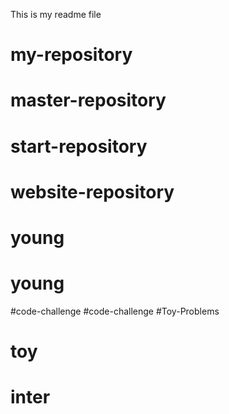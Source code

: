 This is my readme file
# my-repository
# master-repository
# start-repository
# website-repository
# young
# young
#code-challenge
#code-challenge
#Toy-Problems
# toy
# inter
